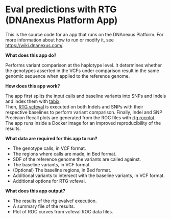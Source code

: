 <!-- dx-header -->
# Eval predictions with RTG (DNAnexus Platform App)


This is the source code for an app that runs on the DNAnexus Platform.
For more information about how to run or modify it, see
https://wiki.dnanexus.com/.
<!-- /dx-header -->

**What does this app do?**

 
Performs variant comparison at the haplotype level. It determines whether the genotypes asserted in the VCFs under comparison result in the same genomic sequence when applied to the reference genome.  

**How does this app work?**
 
The app first splits the input calls and baseline variants into SNPs and Indels and index them with [tabix](https://github.com/samtools/htslib). \
Then, [RTG vcfeval](https://github.com/RealTimeGenomics/rtg-tools) is executed on both Indels and SNPs with their respective baselines to perform variant comparison. Finally, Indel and SNP Precision Recall plots are generated from the ROC files with [rtg rocplot](https://github.com/RealTimeGenomics/rtg-tools).\
The app runs inside a Docker image for an improved reproducibility of the results.
 
**What data are required for this app to run?**
 
* The genotype calls, in VCF format.
* The regions where calls are made, in Bed format.
* SDF of the reference genome the variants are called against.
* The baseline variants, in VCF format.
* (Optional) The baseline regions, in Bed format.
* Additional variants to intersect with the baseline variants, in VCF format.
* Additional options for RTG vcfeval.      

**What does this app output?**
 
 * The results of the rtg evalvcf execution.
 * A summary file of the results.
 * Plot of ROC curves from vcfeval ROC data files.